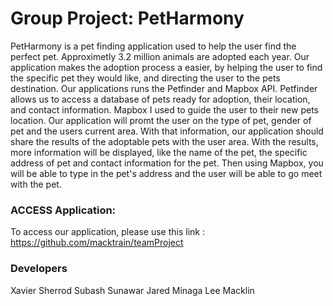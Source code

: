 # Group Project: PetHarmony
PetHarmony is a pet finding application used to help the user find the perfect pet.  Approximetly 3.2 million animals are adopted each year. Our application makes the adoption process a easier, by helping the user to find the specific pet they would like, and directing the user to the pets destination. Our applications runs the Petfinder and Mapbox API. Petfinder allows us to access a database of pets ready for adoption, their location, and contact information. Mapbox I used to guide the user to their new pets location. 
Our application will promt the user on the type of pet, gender of pet and the users current area. With that information, our application should share the results of the adoptable pets with the user area. With the results, more information will be displayed, like the name of the pet, the specific address of pet and contact information for the pet. Then using Mapbox, you will be able to type in the pet's address and the user will be able to go meet with the pet.


###  ACCESS Application:
To access our application, please use this link : https://github.com/macktrain/teamProject

###  Developers
Xavier Sherrod
Subash Sunawar
Jared Minaga
Lee Macklin


